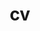 ---
layout: cv
permalink: /cv/
title: cv
nav: true
nav_order: 3
cv_pdf: cv_seokhamoon.pdf # you can also use external links here
description: 📄 You can find more detailed information about me here — if you’d like to explore my CV in detail, please refer to the CV file. ↗️
toc:
  sidebar: left
---